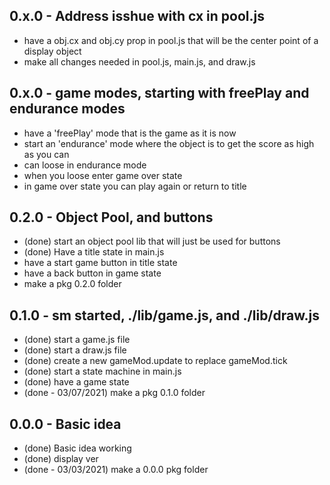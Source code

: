 
## 0.x.0 - Address isshue with cx in pool.js
* have a obj.cx and obj.cy prop in pool.js that will be the center point of a display object
* make all changes needed in pool.js, main.js, and draw.js

## 0.x.0 - game modes, starting with freePlay and endurance modes
* have a 'freePlay' mode that is the game as it is now
* start an 'endurance' mode where the object is to get the score as high as you can
* can loose in endurance mode
* when you loose enter game over state
* in game over state you can play again or return to title

## 0.2.0 - Object Pool, and buttons
* (done) start an object pool lib that will just be used for buttons
* (done) Have a title state in main.js
* have a start game button in title state
* have a back button in game state
* make a pkg 0.2.0 folder

## 0.1.0 - sm started, ./lib/game.js, and ./lib/draw.js
* (done) start a game.js file
* (done) start a draw.js file
* (done) create a new gameMod.update to replace gameMod.tick
* (done) start a state machine in main.js
* (done) have a game state
* (done - 03/07/2021) make a pkg 0.1.0 folder

## 0.0.0 - Basic idea
* (done) Basic idea working
* (done) display ver
* (done - 03/03/2021) make a 0.0.0 pkg folder